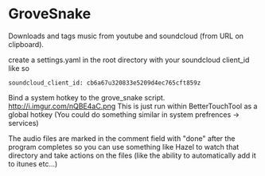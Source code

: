 GroveSnake
==========

Downloads and tags music from youtube and soundcloud (from URL on clipboard).

create a settings.yaml in the root directory with your soundcloud client_id like so
```
soundcloud_client_id: cb6a67u320833e5209d4ec765cft859z
```

Bind a system hotkey to the grove_snake script.
http://i.imgur.com/nQBE4aC.png
This is just run within BetterTouchTool as a global hotkey (You could do something similar in system prefrences -> services)

The audio files are marked in the comment field with "done" after the program completes so you can use something like Hazel to watch that directory and take actions on the files (like the ability to automatically add it to itunes etc...) 
